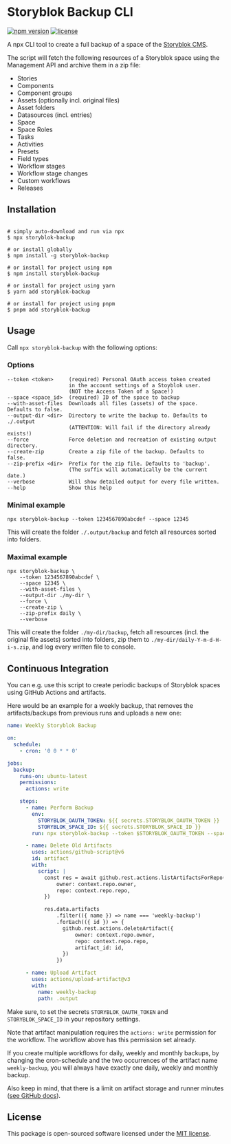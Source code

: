 # Storyblok Backup CLI

[![npm version](https://img.shields.io/npm/v/storyblok-backup.svg)](https://www.npmjs.com/package/storyblok-backup)
[![license](https://img.shields.io/github/license/webflorist/storyblok-backup)](https://github.com/webflorist/storyblok-backup/blob/main/LICENSE)

A npx CLI tool to create a full backup of a space of the [Storyblok CMS](https://www.storyblok.com).

The script will fetch the following resources of a Storyblok space using the Management API and archive them in a zip file:

- Stories
- Components
- Component groups
- Assets (optionally incl. original files)
- Asset folders
- Datasources (incl. entries)
- Space
- Space Roles
- Tasks
- Activities
- Presets
- Field types
- Workflow stages
- Workflow stage changes
- Custom workflows
- Releases

## Installation

```shell

# simply auto-download and run via npx
$ npx storyblok-backup

# or install globally
$ npm install -g storyblok-backup

# or install for project using npm
$ npm install storyblok-backup

# or install for project using yarn
$ yarn add storyblok-backup

# or install for project using pnpm
$ pnpm add storyblok-backup
```

## Usage

Call `npx storyblok-backup` with the following options:

### Options

```text
--token <token>     (required) Personal OAuth access token created
                    in the account settings of a Stoyblok user.
                    (NOT the Access Token of a Space!)
--space <space_id>  (required) ID of the space to backup
--with-asset-files  Downloads all files (assets) of the space. Defaults to false.
--output-dir <dir>  Directory to write the backup to. Defaults to ./.output
                    (ATTENTION: Will fail if the directory already exists!)
--force             Force deletion and recreation of existing output directory.
--create-zip        Create a zip file of the backup. Defaults to false.
--zip-prefix <dir>  Prefix for the zip file. Defaults to 'backup'.
                    (The suffix will automatically be the current date.)
--verbose           Will show detailed output for every file written.
--help              Show this help
```

### Minimal example

```shell
npx storyblok-backup --token 1234567890abcdef --space 12345
```

This will create the folder `./.output/backup` and fetch all resources sorted into folders.

### Maximal example

```shell
npx storyblok-backup \
    --token 1234567890abcdef \
    --space 12345 \
    --with-asset-files \
    --output-dir ./my-dir \
    --force \
    --create-zip \
    --zip-prefix daily \
    --verbose
```

This will create the folder `./my-dir/backup`, fetch all resources (incl. the original file assets) sorted into folders, zip them to `./my-dir/daily-Y-m-d-H-i-s.zip`, and log every written file to console.

## Continuous Integration

You can e.g. use this script to create periodic backups of Storyblok spaces using GitHub Actions and artifacts.

Here would be an example for a weekly backup, that removes the artifacts/backups from previous runs and uploads a new one:

```yaml
name: Weekly Storyblok Backup

on:
  schedule:
    - cron: '0 0 * * 0'

jobs:
  backup:
    runs-on: ubuntu-latest
    permissions:
      actions: write

    steps:
      - name: Perform Backup
        env:
          STORYBLOK_OAUTH_TOKEN: ${{ secrets.STORYBLOK_OAUTH_TOKEN }}
          STORYBLOK_SPACE_ID: ${{ secrets.STORYBLOK_SPACE_ID }}
        run: npx storyblok-backup --token $STORYBLOK_OAUTH_TOKEN --space $STORYBLOK_SPACE_ID

      - name: Delete Old Artifacts
        uses: actions/github-script@v6
        id: artifact
        with:
          script: |
            const res = await github.rest.actions.listArtifactsForRepo({
                owner: context.repo.owner,
                repo: context.repo.repo,
            })

            res.data.artifacts
                .filter(({ name }) => name === 'weekly-backup')
                .forEach(({ id }) => {
                  github.rest.actions.deleteArtifact({
                      owner: context.repo.owner,
                      repo: context.repo.repo,
                      artifact_id: id,
                  })
                })

      - name: Upload Artifact
        uses: actions/upload-artifact@v3
        with:
          name: weekly-backup
          path: .output
```

Make sure, to set the secrets `STORYBLOK_OAUTH_TOKEN` and `STORYBLOK_SPACE_ID` in your repository settings.

Note that artifact manipulation requires the `actions: write` permission for the workflow. The workflow above has this permission set already.

If you create multiple workflows for daily, weekly and monthly backups, by changing the cron-schedule and the two occurrences of the artifact name `weekly-backup`, you will always have exactly one daily, weekly and monthly backup.

Also keep in mind, that there is a limit on artifact storage and runner minutes ([see GitHub docs](https://docs.github.com/en/billing/managing-billing-for-github-actions/about-billing-for-github-actions#included-storage-and-minutes)).

## License

This package is open-sourced software licensed under the [MIT license](https://github.com/webflorist/storyblok-backup/blob/main/LICENSE.).
